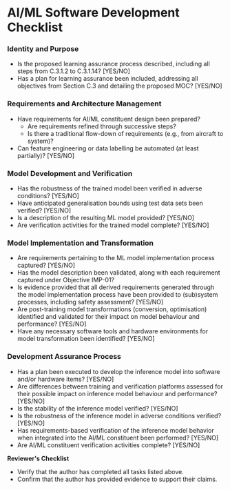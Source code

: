 **AI/ML Software Development Checklist**
==================================================

### Identity and Purpose

* Is the proposed learning assurance process described, including all steps from C.3.1.2 to C.3.1.14? [YES/NO]
* Has a plan for learning assurance been included, addressing all objectives from Section C.3 and detailing the proposed MOC? [YES/NO]

### Requirements and Architecture Management

* Have requirements for AI/ML constituent design been prepared?
	+ Are requirements refined through successive steps?
	+ Is there a traditional flow-down of requirements (e.g., from aircraft to system)?
* Can feature engineering or data labelling be automated (at least partially)? [YES/NO]

### Model Development and Verification

* Has the robustness of the trained model been verified in adverse conditions? [YES/NO]
* Have anticipated generalisation bounds using test data sets been verified? [YES/NO]
* Is a description of the resulting ML model provided? [YES/NO]
* Are verification activities for the trained model complete? [YES/NO]

### Model Implementation and Transformation

* Are requirements pertaining to the ML model implementation process captured? [YES/NO]
* Has the model description been validated, along with each requirement captured under Objective IMP-01?
* Is evidence provided that all derived requirements generated through the model implementation process have been provided to (sub)system processes, including safety assessment? [YES/NO]
* Are post-training model transformations (conversion, optimisation) identified and validated for their impact on model behaviour and performance? [YES/NO]
* Have any necessary software tools and hardware environments for model transformation been identified? [YES/NO]

### Development Assurance Process

* Has a plan been executed to develop the inference model into software and/or hardware items? [YES/NO]
* Are differences between training and verification platforms assessed for their possible impact on inference model behaviour and performance? [YES/NO]
* Is the stability of the inference model verified? [YES/NO]
* Is the robustness of the inference model in adverse conditions verified? [YES/NO]
* Has requirements-based verification of the inference model behavior when integrated into the AI/ML constituent been performed? [YES/NO]
* Are AI/ML constituent verification activities complete? [YES/NO]

**Reviewer's Checklist**

* Verify that the author has completed all tasks listed above.
* Confirm that the author has provided evidence to support their claims.